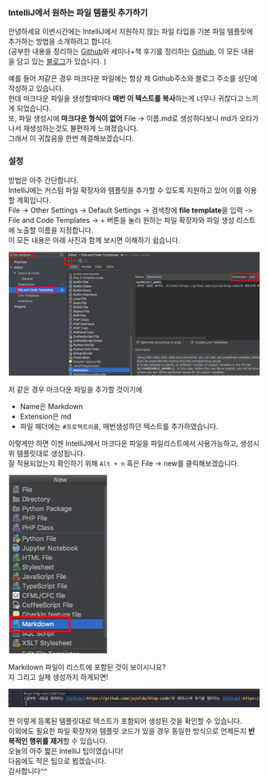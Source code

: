 ### IntelliJ에서 원하는 파일 템플릿 추가하기
안녕하세요 이번시간에는 IntelliJ에서 지원하지 않는 파일 타입을 기본 파일 템플릿에 추가하는 방법을 소개하려고 합니다.   
(공부한 내용을 정리하는 [Github](https://github.com/jojoldu/blog-code)와 세미나+책 후기를 정리하는 [Github](https://github.com/jojoldu/review), 이 모든 내용을 담고 있는 [블로그](http://jojoldu.tistory.com/)가 있습니다. )<br/>

예를 들어 저같은 경우 마크다운 파일에는 항상 제 Github주소와 블로그 주소를 상단에 작성하고 있습니다.  
헌데 마크다운 파일을 생성할때마다 **매번 이 텍스트를 복사**하는게 너무나 귀찮다고 느끼게 되었습니다.  
또, 파일 생성시에 **마크다운 형식이 없어** File -> 이름.md로 생성하다보니 md가 오타가 나서 재생성하는것도 불편하게 느껴졌습니다.  
그래서 이 귀찮음을 한번 해결해보겠습니다.  

### 설정
방법은 아주 간단합니다.  
IntelliJ에는 커스텀 파일 확장자와 템플릿을 추가할 수 있도록 지원하고 있어 이를 이용할 계획입니다.  
File -> Other Settings -> Default Settings -> 검색창에 **file template**을 입력 -> File and Code Templates -> + 버튼을 눌러 원하는 파일 확장자와 파일 생성 리스트에 노출할 이름을 지정합니다.  
이 모든 내용은 아래 사진과 함께 보시면 이해하기 쉽습니다.  

![템플릿_설정](./images/템플릿_설정.png)  

저 같은 경우 마크다운 파일을 추가할 것이기에
* Name은 Markdown
* Extension은 md
* 파일 헤더에는 ```#프로젝트이름```, 매번생성하던 텍스트를 추가하였습니다.

이렇게만 하면 이젠 IntelliJ에서 마크다운 파일을 파일리스트에서 사용가능하고, 생성시 위 템플릿대로 생성됩니다.  
잘 적용되었는지 확인하기 위해 ```Alt + n``` 혹은 File -> new를 클릭해보겠습니다.  

![템플릿 리스트](./images/템플릿_리스트.png)  

Markdown 파일이 리스트에 포함된 것이 보이시나요?  
자 그리고 실제 생성까지 하게되면!  

![템플릿 마크다운 생성 결과](./images/템플릿_마크다운결과.png)  

짠 이렇게 등록된 템플릿대로 텍스트가 포함되어 생성된 것을 확인할 수 있습니다.  
이외에도 필요한 파일 확장자와 템플릿 코드가 있을 경우 동일한 방식으로 언제든지 **반복적인 행위를 제거**할 수 있습니다.  
오늘의 아주 짧은 IntelliJ 팁이였습니다!  
다음에도 작은 팁으로 뵙겠습니다.  
감사합니다^^

